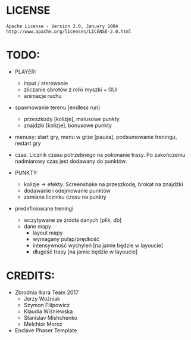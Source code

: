 # LICENSE
    Apache License - Version 2.0, January 2004
    http://www.apache.org/licenses/LICENSE-2.0.html

# TODO:

* PLAYER:
    *   input / sterowanie
    *   zliczanie obrotów z rolki myszki + GUI
    *   animacje ruchu

* spawnowanie terenu [endless run]
    *   przeszkody [kolizje], malusowe punkty
    *   znajdźki [kolizje], bonusowe punkty

* menusy: start gry, menu w grze [pauza], podsumowanie treningu, restart gry

* czas. Licznik czasu potrzebnego na pokonanie trasy. Po zakończeniu nadmiarowy czas jest dodawany do punktów.

* PUNKTY:
    *   kolizje -> efekty. Screenshake na przeszkodę, brokat na znajdźki
    *   dodawanie i odejmowanie punktów
    *   zamiana liczniku czasu na punkty

* predefiniowane treningi
    *   wczytywane ze źródła danych [plik, db]
    *   dane mapy
        *   layout mapy
        *   wymagany pułap/prędkość
        *   intensywność wychyleń [na jamie będzie w layoucie]
        *   długość trasy [na jamie będzie w layoucie]


# CREDITS:
* Zbrodnia Ikara Team 2017
    *    Jerzy Woźniak
    *    Szymon Filipowicz
    *    Klaudia Wiśniewska
    *    Stanislav Mishchenko
    *    Melchior Moroz
* Enclave Phaser Template